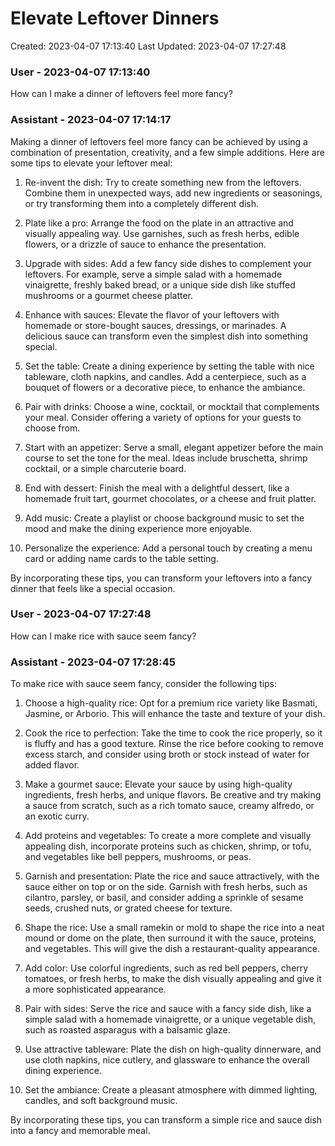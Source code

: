 # Elevate Leftover Dinners

Created: 2023-04-07 17:13:40
Last Updated: 2023-04-07 17:27:48

### User - 2023-04-07 17:13:40

How can I make a dinner of leftovers feel more fancy?

### Assistant - 2023-04-07 17:14:17

Making a dinner of leftovers feel more fancy can be achieved by using a combination of presentation, creativity, and a few simple additions. Here are some tips to elevate your leftover meal:

1. Re-invent the dish: Try to create something new from the leftovers. Combine them in unexpected ways, add new ingredients or seasonings, or try transforming them into a completely different dish.

2. Plate like a pro: Arrange the food on the plate in an attractive and visually appealing way. Use garnishes, such as fresh herbs, edible flowers, or a drizzle of sauce to enhance the presentation.

3. Upgrade with sides: Add a few fancy side dishes to complement your leftovers. For example, serve a simple salad with a homemade vinaigrette, freshly baked bread, or a unique side dish like stuffed mushrooms or a gourmet cheese platter.

4. Enhance with sauces: Elevate the flavor of your leftovers with homemade or store-bought sauces, dressings, or marinades. A delicious sauce can transform even the simplest dish into something special.

5. Set the table: Create a dining experience by setting the table with nice tableware, cloth napkins, and candles. Add a centerpiece, such as a bouquet of flowers or a decorative piece, to enhance the ambiance.

6. Pair with drinks: Choose a wine, cocktail, or mocktail that complements your meal. Consider offering a variety of options for your guests to choose from.

7. Start with an appetizer: Serve a small, elegant appetizer before the main course to set the tone for the meal. Ideas include bruschetta, shrimp cocktail, or a simple charcuterie board.

8. End with dessert: Finish the meal with a delightful dessert, like a homemade fruit tart, gourmet chocolates, or a cheese and fruit platter.

9. Add music: Create a playlist or choose background music to set the mood and make the dining experience more enjoyable.

10. Personalize the experience: Add a personal touch by creating a menu card or adding name cards to the table setting.

By incorporating these tips, you can transform your leftovers into a fancy dinner that feels like a special occasion.

### User - 2023-04-07 17:27:48

How can I make rice with sauce seem fancy?

### Assistant - 2023-04-07 17:28:45

To make rice with sauce seem fancy, consider the following tips:

1. Choose a high-quality rice: Opt for a premium rice variety like Basmati, Jasmine, or Arborio. This will enhance the taste and texture of your dish.

2. Cook the rice to perfection: Take the time to cook the rice properly, so it is fluffy and has a good texture. Rinse the rice before cooking to remove excess starch, and consider using broth or stock instead of water for added flavor.

3. Make a gourmet sauce: Elevate your sauce by using high-quality ingredients, fresh herbs, and unique flavors. Be creative and try making a sauce from scratch, such as a rich tomato sauce, creamy alfredo, or an exotic curry.

4. Add proteins and vegetables: To create a more complete and visually appealing dish, incorporate proteins such as chicken, shrimp, or tofu, and vegetables like bell peppers, mushrooms, or peas.

5. Garnish and presentation: Plate the rice and sauce attractively, with the sauce either on top or on the side. Garnish with fresh herbs, such as cilantro, parsley, or basil, and consider adding a sprinkle of sesame seeds, crushed nuts, or grated cheese for texture.

6. Shape the rice: Use a small ramekin or mold to shape the rice into a neat mound or dome on the plate, then surround it with the sauce, proteins, and vegetables. This will give the dish a restaurant-quality appearance.

7. Add color: Use colorful ingredients, such as red bell peppers, cherry tomatoes, or fresh herbs, to make the dish visually appealing and give it a more sophisticated appearance.

8. Pair with sides: Serve the rice and sauce with a fancy side dish, like a simple salad with a homemade vinaigrette, or a unique vegetable dish, such as roasted asparagus with a balsamic glaze.

9. Use attractive tableware: Plate the dish on high-quality dinnerware, and use cloth napkins, nice cutlery, and glassware to enhance the overall dining experience.

10. Set the ambiance: Create a pleasant atmosphere with dimmed lighting, candles, and soft background music.

By incorporating these tips, you can transform a simple rice and sauce dish into a fancy and memorable meal.

